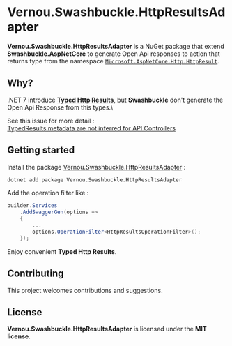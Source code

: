 # Vernou.Swashbuckle.HttpResultsAdapter

**Vernou.Swashbuckle.HttpResultsAdapter** is a NuGet package that extend **Swashbuckle.AspNetCore** to generate Open Api responses to action that returns type from the namespace [`Microsoft.AspNetCore.Http.HttpResult`](https://learn.microsoft.com/en-us/dotnet/api/microsoft.aspnetcore.http.httpresults).

## Why?

.NET 7 introduce [**Typed Http Results**]((https://learn.microsoft.com/en-us/aspnet/core/web-api/action-return-types?view=aspnetcore-7.0#httpresults-type)), but **Swashbuckle** don't generate the Open Api Response from this types.\

See this issue for more detail :\
[TypedResults metadata are not inferred for API Controllers](https://github.com/dotnet/aspnetcore/issues/44988)

## Getting started

Install the package [Vernou.Swashbuckle.HttpResultsAdapter](https://www.nuget.org/packages/Vernou.Swashbuckle.HttpResultsAdapter) :

```sh
dotnet add package Vernou.Swashbuckle.HttpResultsAdapter
```

Add the operation filter like :
```csharp
builder.Services
    .AddSwaggerGen(options =>
    {
        ...
        options.OperationFilter<HttpResultsOperationFilter>();
    });
```

Enjoy convenient **Typed Http Results**.

## Contributing

This project welcomes contributions and suggestions.

## License

**Vernou.Swashbuckle.HttpResultsAdapter** is licensed under the **MIT license**.
